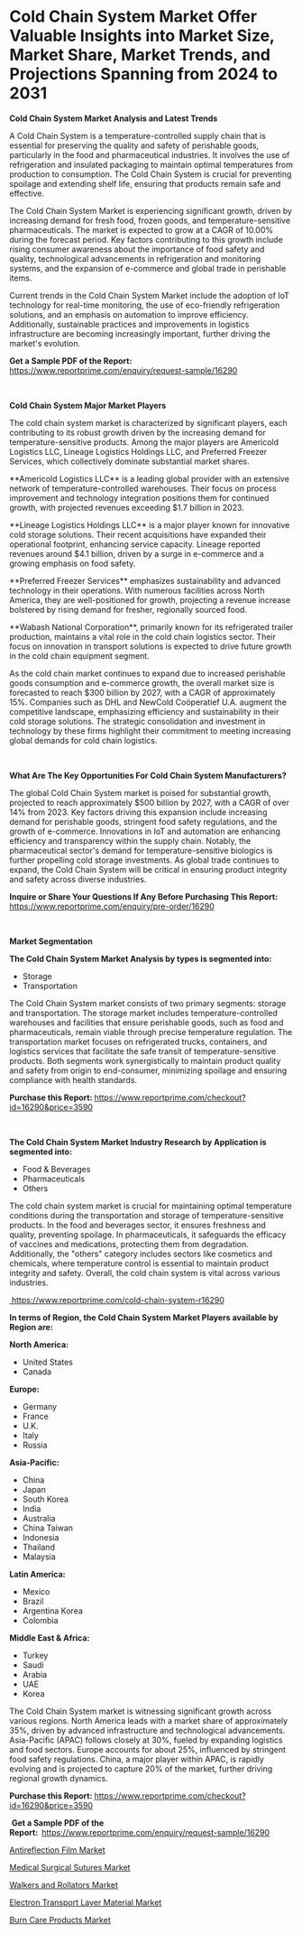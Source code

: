 <p><h1>Cold Chain System Market Offer Valuable Insights into Market Size, Market Share, Market Trends, and Projections Spanning from 2024 to 2031</h1></p><p><strong>Cold Chain System Market Analysis and Latest Trends</strong></p>
<p><p>A Cold Chain System is a temperature-controlled supply chain that is essential for preserving the quality and safety of perishable goods, particularly in the food and pharmaceutical industries. It involves the use of refrigeration and insulated packaging to maintain optimal temperatures from production to consumption. The Cold Chain System is crucial for preventing spoilage and extending shelf life, ensuring that products remain safe and effective.</p><p>The Cold Chain System Market is experiencing significant growth, driven by increasing demand for fresh food, frozen goods, and temperature-sensitive pharmaceuticals. The market is expected to grow at a CAGR of 10.00% during the forecast period. Key factors contributing to this growth include rising consumer awareness about the importance of food safety and quality, technological advancements in refrigeration and monitoring systems, and the expansion of e-commerce and global trade in perishable items.</p><p>Current trends in the Cold Chain System Market include the adoption of IoT technology for real-time monitoring, the use of eco-friendly refrigeration solutions, and an emphasis on automation to improve efficiency. Additionally, sustainable practices and improvements in logistics infrastructure are becoming increasingly important, further driving the market's evolution.</p></p>
<p><strong>Get a Sample PDF of the Report:&nbsp;</strong> <a href="https://www.reportprime.com/enquiry/request-sample/16290?utm_campaign=1166&utm_medium=2&utm_source=Github&utm_content=ia&utm_term=02122024&utm_id=cold-chain-system">https://www.reportprime.com/enquiry/request-sample/16290</a></p>
<p>&nbsp;</p>
<p><strong>Cold Chain System Major Market Players</strong></p>
<p><p>The cold chain system market is characterized by significant players, each contributing to its robust growth driven by the increasing demand for temperature-sensitive products. Among the major players are Americold Logistics LLC, Lineage Logistics Holdings LLC, and Preferred Freezer Services, which collectively dominate substantial market shares.</p><p>**Americold Logistics LLC** is a leading global provider with an extensive network of temperature-controlled warehouses. Their focus on process improvement and technology integration positions them for continued growth, with projected revenues exceeding $1.7 billion in 2023. </p><p>**Lineage Logistics Holdings LLC** is a major player known for innovative cold storage solutions. Their recent acquisitions have expanded their operational footprint, enhancing service capacity. Lineage reported revenues around $4.1 billion, driven by a surge in e-commerce and a growing emphasis on food safety.</p><p>**Preferred Freezer Services** emphasizes sustainability and advanced technology in their operations. With numerous facilities across North America, they are well-positioned for growth, projecting a revenue increase bolstered by rising demand for fresher, regionally sourced food.</p><p>**Wabash National Corporation**, primarily known for its refrigerated trailer production, maintains a vital role in the cold chain logistics sector. Their focus on innovation in transport solutions is expected to drive future growth in the cold chain equipment segment.</p><p>As the cold chain market continues to expand due to increased perishable goods consumption and e-commerce growth, the overall market size is forecasted to reach $300 billion by 2027, with a CAGR of approximately 15%. Companies such as DHL and NewCold Coöperatief U.A. augment the competitive landscape, emphasizing efficiency and sustainability in their cold storage solutions. The strategic consolidation and investment in technology by these firms highlight their commitment to meeting increasing global demands for cold chain logistics.</p></p>
<p>&nbsp;</p>
<p><strong>What Are The Key Opportunities For Cold Chain System Manufacturers?</strong></p>
<p><p>The global Cold Chain System market is poised for substantial growth, projected to reach approximately $500 billion by 2027, with a CAGR of over 14% from 2023. Key factors driving this expansion include increasing demand for perishable goods, stringent food safety regulations, and the growth of e-commerce. Innovations in IoT and automation are enhancing efficiency and transparency within the supply chain. Notably, the pharmaceutical sector's demand for temperature-sensitive biologics is further propelling cold storage investments. As global trade continues to expand, the Cold Chain System will be critical in ensuring product integrity and safety across diverse industries.</p></p>
<p><strong>Inquire or Share Your Questions If Any Before Purchasing This Report:</strong> <a href="https://www.reportprime.com/enquiry/pre-order/16290?utm_campaign=1166&utm_medium=2&utm_source=Github&utm_content=ia&utm_term=02122024&utm_id=cold-chain-system">https://www.reportprime.com/enquiry/pre-order/16290</a></p>
<p>&nbsp;</p>
<p><strong>Market Segmentation</strong></p>
<p><strong>The Cold Chain System Market Analysis by types is segmented into:</strong></p>
<p><ul><li>Storage</li><li>Transportation</li></ul></p>
<p><p>The Cold Chain System market consists of two primary segments: storage and transportation. The storage market includes temperature-controlled warehouses and facilities that ensure perishable goods, such as food and pharmaceuticals, remain viable through precise temperature regulation. The transportation market focuses on refrigerated trucks, containers, and logistics services that facilitate the safe transit of temperature-sensitive products. Both segments work synergistically to maintain product quality and safety from origin to end-consumer, minimizing spoilage and ensuring compliance with health standards.</p></p>
<p><strong>Purchase this Report:&nbsp;</strong><a href="https://www.reportprime.com/checkout?id=16290&price=3590&utm_campaign=1166&utm_medium=2&utm_source=Github&utm_content=ia&utm_term=02122024&utm_id=cold-chain-system">https://www.reportprime.com/checkout?id=16290&price=3590</a></p>
<p>&nbsp;</p>
<p><strong>The Cold Chain System Market Industry Research by Application is segmented into:</strong></p>
<p><ul><li>Food & Beverages</li><li>Pharmaceuticals</li><li>Others</li></ul></p>
<p><p>The cold chain system market is crucial for maintaining optimal temperature conditions during the transportation and storage of temperature-sensitive products. In the food and beverages sector, it ensures freshness and quality, preventing spoilage. In pharmaceuticals, it safeguards the efficacy of vaccines and medications, protecting them from degradation. Additionally, the "others" category includes sectors like cosmetics and chemicals, where temperature control is essential to maintain product integrity and safety. Overall, the cold chain system is vital across various industries.</p></p>
<p><a href="https://www.reportprime.com/cold-chain-system-r16290?utm_campaign=1166&utm_medium=2&utm_source=Github&utm_content=ia&utm_term=02122024&utm_id=cold-chain-system">&nbsp;https://www.reportprime.com/cold-chain-system-r16290</a></p>
<p><strong>In terms of Region, the Cold Chain System Market Players available by Region are:</strong></p>
<p>
    <p> <strong> North America: </strong>
        <ul>
            <li>United States</li>
            <li>Canada</li>
        </ul>
        </p> 
    <p> <strong> Europe: </strong>
        <ul>
            <li>Germany</li>
            <li>France</li>
            <li>U.K.</li>
            <li>Italy</li>
            <li>Russia</li>
        </ul>
        </p> 
    <p> <strong> Asia-Pacific: </strong>
        <ul>
            <li>China</li>
            <li>Japan</li>
            <li>South Korea</li>
            <li>India</li>
            <li>Australia</li>
            <li>China Taiwan</li>
            <li>Indonesia</li>
            <li>Thailand</li>
            <li>Malaysia</li>
        </ul>
        </p> 
    <p> <strong> Latin America: </strong>
        <ul>
            <li>Mexico</li>
            <li>Brazil</li>
            <li>Argentina Korea</li>
            <li>Colombia</li>
        </ul>
        </p> 
    <p> <strong> Middle East & Africa: </strong>
        <ul>
            <li>Turkey</li>
            <li>Saudi</li>
            <li>Arabia</li>
            <li>UAE</li>
            <li>Korea</li>
        </ul>
    </p>
    </p>
<p><p>The Cold Chain System market is witnessing significant growth across various regions. North America leads with a market share of approximately 35%, driven by advanced infrastructure and technological advancements. Asia-Pacific (APAC) follows closely at 30%, fueled by expanding logistics and food sectors. Europe accounts for about 25%, influenced by stringent food safety regulations. China, a major player within APAC, is rapidly evolving and is projected to capture 20% of the market, further driving regional growth dynamics.</p></p>
<p><strong>Purchase this Report: </strong><a href="https://www.reportprime.com/checkout?id=16290&price=3590&utm_campaign=1166&utm_medium=2&utm_source=Github&utm_content=ia&utm_term=02122024&utm_id=cold-chain-system">https://www.reportprime.com/checkout?id=16290&price=3590</a></p>
<p>&nbsp;<strong>Get a Sample PDF of the Report:&nbsp;&nbsp;</strong><a href="https://www.reportprime.com/enquiry/request-sample/16290?utm_campaign=1166&utm_medium=2&utm_source=Github&utm_content=ia&utm_term=02122024&utm_id=cold-chain-system">https://www.reportprime.com/enquiry/request-sample/16290</a></p>
<p><strong></strong></p>
<p><p><a href="https://issuu.com/reportprime-2/docs/antireflection-film-market-size-2030.pptx?utm_campaign=1166&utm_medium=2&utm_source=Github&utm_content=ia&utm_term=02122024&utm_id=cold-chain-system">Antireflection Film Market</a></p><p><a href="https://www.linkedin.com/pulse/growth-projections-medical-surgical-sutures-market-expected-adytc?utm_campaign=1166&utm_medium=2&utm_source=Github&utm_content=ia&utm_term=02122024&utm_id=cold-chain-system">Medical Surgical Sutures Market</a></p><p><a href="https://www.linkedin.com/pulse/exploring-growth-potential-walkers-rollators-market-key-insights-f6ecc?utm_campaign=1166&utm_medium=2&utm_source=Github&utm_content=ia&utm_term=02122024&utm_id=cold-chain-system">Walkers and Rollators Market</a></p><p><a href="https://issuu.com/reportprime-2/docs/electron-transport-layer-material-market-size-2030?utm_campaign=1166&utm_medium=2&utm_source=Github&utm_content=ia&utm_term=02122024&utm_id=cold-chain-system">Electron Transport Layer Material Market</a></p><p><a href="https://www.linkedin.com/pulse/global-burn-care-products-market-landscape-future-trends-m1utc?utm_campaign=1166&utm_medium=2&utm_source=Github&utm_content=ia&utm_term=02122024&utm_id=cold-chain-system">Burn Care Products Market</a></p></p>